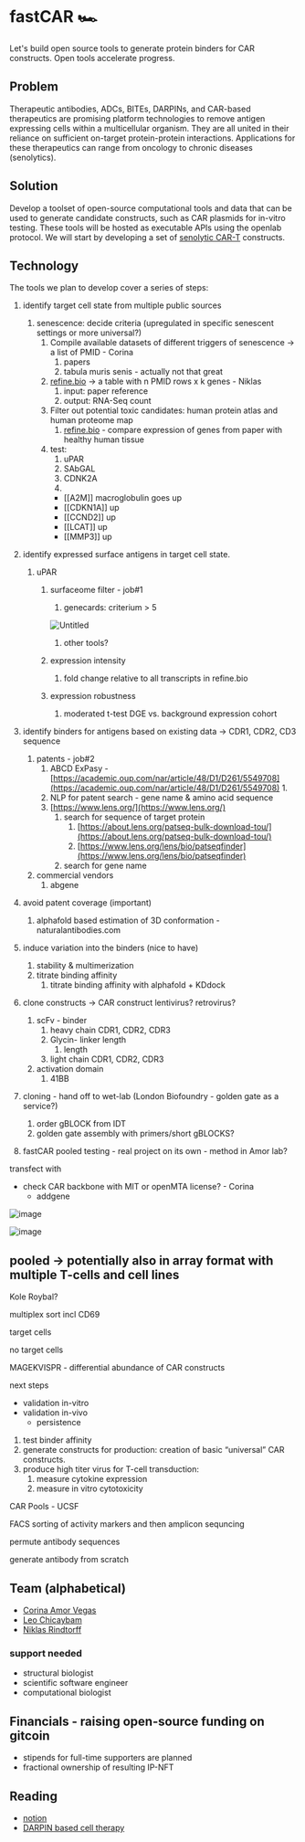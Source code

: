 # fastCAR 🏎️ 
Let's build open source tools to generate protein binders for CAR constructs. Open tools accelerate progress.

## Problem
Therapeutic antibodies, ADCs, BITEs, DARPINs, and CAR-based therapeutics are promising platform technologies to remove antigen expressing cells within a multicellular organism. They are all united in their reliance on sufficient on-target protein-protein interactions. Applications for these therapeutics can range from oncology to chronic diseases (senolytics). 

## Solution
Develop a toolset of open-source computational tools and data that can be used to generate candidate constructs, such as CAR plasmids for in-vitro testing. These tools will be hosted as executable APIs using the openlab protocol.
We will start by developing a set of [senolytic CAR-T](https://www.nature.com/articles/s41586-020-2403-9) constructs. 

## Technology
The tools we plan to develop cover a series of steps: 

1. identify target cell state from multiple public sources
    1. senescence: decide criteria (upregulated in specific senescent settings or more universal?)
        1. Compile available datasets of different triggers of senescence  → a list of PMID - Corina
            1. papers
            2. tabula muris senis - actually not that great
        2. [refine.bio](http://refine.bio) → a table with n PMID rows x k genes - Niklas
            1. input: paper reference
            2. output: RNA-Seq count
        3. Filter out potential toxic candidates: human protein atlas and human proteome map
            1. [refine.bio](http://refine.bio) - compare expression of genes from paper with healthy human tissue
        4. test: 
            1. uPAR
            2. SAbGAL
            3. CDNK2A
            4. 
            - [[A2M]] macroglobulin goes up
            - [[CDKN1A]] up
            - [[CCND2]] up
            - [[LCAT]] up
            - [[MMP3]] up
2. identify expressed surface antigens in target cell state.
    1. uPAR
        1. surfaceome filter - job#1
            1. genecards: criterium > 5
            
            ![Untitled](https://s3-us-west-2.amazonaws.com/secure.notion-static.com/4469558f-b9a3-4b08-80c5-b4f939f2f004/Untitled.png)
            
            1. other tools? 
        2. expression intensity
            1. fold change relative to all transcripts in refine.bio
        3. expression robustness
            1. moderated t-test DGE vs. background expression cohort
3. identify binders for antigens based on existing data → CDR1, CDR2, CD3 sequence
    1. patents - job#2
        1. ABCD ExPasy - [https://academic.oup.com/nar/article/48/D1/D261/5549708](https://academic.oup.com/nar/article/48/D1/D261/5549708)
            1. 
        2. NLP for patent search - gene name & amino acid sequence
        3. [https://www.lens.org/](https://www.lens.org/)
            1. search for sequence of target protein
                1. [https://about.lens.org/patseq-bulk-download-tou/](https://about.lens.org/patseq-bulk-download-tou/)
                2. [https://www.lens.org/lens/bio/patseqfinder](https://www.lens.org/lens/bio/patseqfinder)
            2. search for gene name
    2. commercial vendors
        1. abgene
4. avoid patent coverage (important)
    1. alphafold based estimation of 3D conformation - naturalantibodies.com
5. induce variation into the binders (nice to have)
    1. stability & multimerization
    2. titrate binding affinity
        1. titrate binding affinity with alphafold + KDdock
6. clone constructs → CAR construct lentivirus? retrovirus?
    1. scFv - binder
        1. heavy chain CDR1, CDR2, CDR3
        2. Glycin- linker length
            1. length
        3. light chain CDR1, CDR2, CDR3
    2. activation domain
        1. 41BB 
        
7. cloning - hand off to wet-lab (London Biofoundry - golden gate as a service?)
    1. order gBLOCK from IDT 
    2. golden gate assembly with primers/short gBLOCKS?
8. fastCAR pooled testing - real project on its own - method in Amor lab? 

transfect with

- check CAR backbone with MIT or openMTA license? - Corina
    - addgene
 
![image](https://user-images.githubusercontent.com/18559148/156846602-273640de-2bca-4df0-93fa-6e127efdc209.png)

![image](https://user-images.githubusercontent.com/18559148/156846528-ae6e7ff8-c8c9-497d-94d4-9997a88c150b.png)


## pooled → potentially also in array format with multiple T-cells and cell lines

Kole Roybal? 

multiplex sort incl CD69

target cells 

no target cells

MAGEKVISPR - differential abundance of CAR constructs

next steps 

- validation in-vitro
- validation in-vivo
    - persistence

1. test binder affinity
2. generate constructs for production: creation of basic “universal” CAR constructs.
3. produce high titer virus for T-cell transduction:
    1. measure cytokine expression
    2. measure in vitro cytotoxicity

CAR Pools - UCSF

FACS sorting of activity markers and then amplicon sequncing

permute antibody sequences

generate antibody from scratch

## Team (alphabetical)
* [Corina Amor Vegas](https://twitter.com/corina_amor_MD)
* [Leo Chicaybam](https://twitter.com/leochicaybam)
* [Niklas Rindtorff](https://twitter.com/Niklas_TR)

### support needed
* structural biologist
* scientific software engineer
* computational biologist

## Financials - raising open-source funding on gitcoin
* stipends for full-time supporters are planned
* fractional ownership of resulting IP-NFT

## Reading
* [notion](https://www.notion.so/67a570bc9a97434f8126d06522709f9d) 
* [DARPIN based cell therapy](https://pubmed.ncbi.nlm.nih.gov/31548346/)
